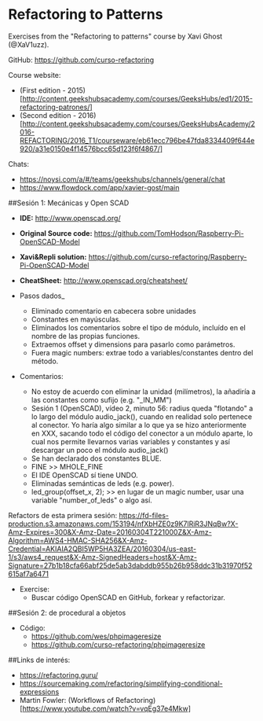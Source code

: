 # Refactoring to Patterns
Exercises from the "Refactoring to patterns" course by Xavi Ghost (@XaV1uzz).

GitHub:   https://github.com/curso-refactoring

Course website:
* (First edition - 2015)[http://content.geekshubsacademy.com/courses/GeeksHubs/ed1/2015-refactoring-patrones/]
* (Second edition - 2016)[http://content.geekshubsacademy.com/courses/GeeksHubsAcademy/2016-REFACTORING/2016_T1/courseware/eb61ecc796be47fda8334409f644e920/a31e0150e4f14576bcc65d123f6f4867/]

Chats:
* https://noysi.com/a/#/teams/geekshubs/channels/general/chat
* https://www.flowdock.com/app/xavier-gost/main

##Sesión 1: Mecánicas y Open SCAD
* **IDE:** http://www.openscad.org/
* **Original Source code:** https://github.com/TomHodson/Raspberry-Pi-OpenSCAD-Model
* **Xavi&Repli solution:**    https://github.com/curso-refactoring/Raspberry-Pi-OpenSCAD-Model
* **CheatSheet:** http://www.openscad.org/cheatsheet/

* Pasos dados_
  * Eliminado comentario en cabecera sobre unidades
  * Constantes en mayúsculas. 
  * Eliminados los comentarios sobre el tipo de módulo, incluído en el nombre de las propias funciones.
  * Extraemos offset y dimensions para pasarlo como parámetros.
  * Fuera magic numbers: extrae todo a variables/constantes dentro del método.

* Comentarios:
  * No estoy de acuerdo con eliminar la unidad (milímetros), la añadiría a las constantes como sufijo (e.g. "_IN_MM")
  * Sesión 1 (OpenSCAD), vídeo 2, minuto 56: radius queda "flotando" a lo largo del módulo audio_jack(), cuando en realidad solo pertenece al conector. Yo haría algo similar a lo que ya se hizo anteriormente en XXX, sacando todo el código del conector a un módulo aparte, lo cual nos permite llevarnos varias variables y constantes y así descargar un poco el módulo audio_jack()
  * Se han declarado dos constantes BLUE.
  * FINE >> MHOLE_FINE
  * El IDE OpenSCAD sí tiene UNDO.
  * Eliminadas semánticas de leds (e.g. power).
  * led_group(offset_x, 2); >> en lugar de un magic number, usar una variable "number_of_leds" o algo así.

Refactors de esta primera sesión: https://fd-files-production.s3.amazonaws.com/153194/nfXbHZE0z9K7lRiR3JNqBw?X-Amz-Expires=300&X-Amz-Date=20160304T221000Z&X-Amz-Algorithm=AWS4-HMAC-SHA256&X-Amz-Credential=AKIAIA2QBI5WP5HA3ZEA/20160304/us-east-1/s3/aws4_request&X-Amz-SignedHeaders=host&X-Amz-Signature=27b1b18cfa66abf25de5ab3dabddb955b26b958ddc31b31970f52615af7a6471



* Exercise:
  * Buscar código OpenSCAD en GitHub, forkear y refactorizar.


##Sesión 2: de procedural a objetos
* Código: 
  * https://github.com/wes/phpimageresize
  * https://github.com/curso-refactoring/phpimageresize



##Links de interés:
* https://refactoring.guru/
* https://sourcemaking.com/refactoring/simplifying-conditional-expressions
* Martin Fowler: (Workflows of Refactoring)[https://www.youtube.com/watch?v=vqEg37e4Mkw]


